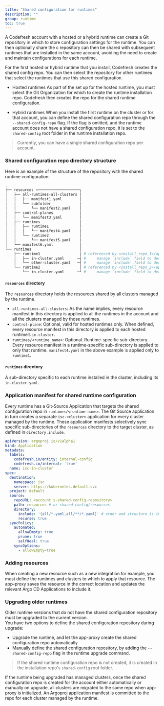 ```yaml
---
title: "Shared configuration for runtimes"
description: ""
group: runtime
toc: true
---
```



A Codefresh account with a hosted or a hybrid runtime can create a Git repository in which to store configuration settings for the runtime. You can then optionally share the c repository can then be shared with subsequent runtimes that are installed in the same account, avoiding the need to create and maintain configurations for each runtime.

For the first hosted or hybrid runtime that you install, Codefresh creates the shared config repo. You can then select the repository for other runtimes that   select the runtimes that use this shared configuration. 

* Hosted runtimes
  As part of the set up for the hosted runtime, you must select the Git Organization for which to create the runtime installation repo. Codefresh then creates the repo for the shared runtime configuration.  

* Hybrid runtimes 
  When you install the first runtime on the cluster or for that account, you can define the shared configuration repo through the `--shared-config-repo` flag. If the flag is omitted, and the runtime account does not have a shared configuration repo, it is set to the `shared-config` root folder in the runtime installation repo.

>Currently, you can have a single shared configuration repo per account.


### Shared configuration repo directory structure
Here is an example of the structure of the repository with the shared runtime configuration. 

```bash
.
├── resources <───────────────────┐
│   ├── all-runtimes-all-clusters │
│   │   ├── manifest1.yaml        │
│   │   └── subfolder             │
│   │       └── manifest2.yaml    │
│   ├── control-planes            │
│   │   └── manifest3.yaml        │
│   ├── runtimes                  │
│   │   ├── runtime1              │
│   │   │   └── manifest4.yaml    │
│   │   └── runtime2              │
│   │       └── manifest5.yaml    │
│   └── manifest6.yaml            │
└── runtimes                      │
    ├── runtime1                  │ # referenced by <install_repo_1>/apps/runtime1/config_dir.json
    │   ├── in-cluster.yaml      ─┤ #     manage `include` field to decide which dirs/files to sync to cluster
    │   └── other-cluster.yaml   ─┤ #     manage `include` field to decide which dirs/files to sync to cluster
    └── runtime2                  │ # referenced by <install_repo_2>/apps/runtime2/config_dir.json
        └── in-cluster.yaml      ─┘ #     manage `include` field to decide which dirs/files to sync to cluster
```

#### `resources` directory 

The `resources` directory holds the resources shared by all clusters managed by the runtime.

  * `all-runtimes-all-clusters`: As the name implies, every resource manifest in this directory is applied to all the runtimes in the account and all the clusters managed by those runtimes. 
  * `control-plane`: Optional, valid for hosted runtimes only. When defined, every resource manifest in this directory is applied to each hosted runtime’s `in-cluster`.
  * `runtimes/<runtime_name>`: Optional. Runtime-specific sub-directory. Every resource manifest in a runtime-specific sub-directory is applied to only that runtime. `manifest4.yaml` in the above example is applied only to `runtime1`. 

#### `runtimes` directory 
A sub-directory specific to each runtime installed in the cluster, including its `in-cluster.yaml`. 

### Application manifest for shared runtime configuration 
Every runtime has a Git-Source Application that targets the shared configuration repo in `runtimes/<runtime-name>`. The Git Source application in turn creates a separate `isc-<cluster>` application for every cluster managed by the runtime. These application manifests selectively sync specific sub-directories of the `resources` directory to the target cluster, as defined in `directory.include`.

```yaml
apiVersion: argoproj.io/v1alpha1
kind: Application
metadata:
  labels:
    codefresh.io/entity: internal-config
    codefresh.io/internal: 'true'
  name: isc-in-cluster
spec:
  destination:
    namespace: isc
    server: https://kubernetes.default.svc
  project: default
  source:
    repoURL: <account's-shared-config-repository>
    path: resources # or shared-config/resources
    directory:
      include: '{all/*.yaml,all/**/*.yaml}' # order and structure is imporant
      recurse: true
  syncPolicy:
    automated:
      allowEmpty: true
      prune: true
      selfHeal: true
    syncOptions:
      - allowEmpty=true
```

### Adding resources
When creating a new resource such as a new integration for example, you must define the runtimes and clusters to which to apply that resource. The app-proxy saves the resource in the correct location and updates the relevant Argo CD Applications to include it.

### Upgrading older runtimes
Older runtime versions that do not have the shared configuration repository must be upgraded to the current version.  
You have two options to define the shared configuration repository during upgrade:
* Upgrade the runtime, and let the app-proxy create the shared configuration repo automatically 
* Manually define the shared configuration repository, by adding the `--shared-config-repo` flag in the runtime upgrade command. 

>If the shared runtime configuration repo is not created, it is created in the installation repo's `shared-config` root folder. 

If the runtime being upgraded has managed clusters, once the shared configuration repo is created for the account either automatically or manually on upgrade, all clusters are migrated to the same repo when app-proxy is initialized. An Argoproj application manifest is committed to the repo for each cluster managed by the runtime. 



